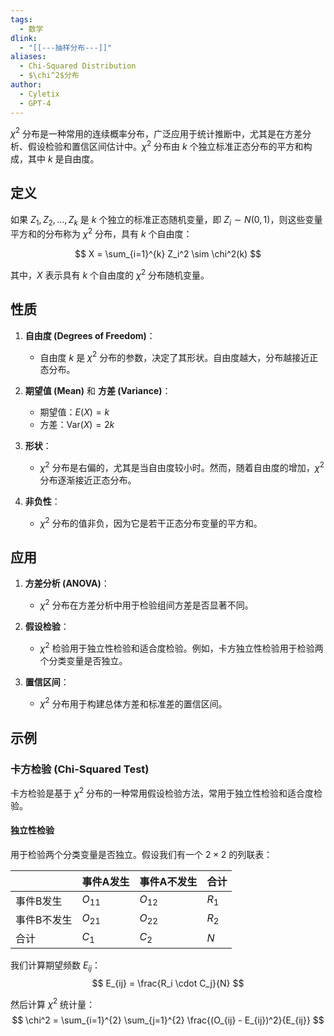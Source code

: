 ```yaml
---
tags:
  - 数学
dlink:
  - "[[---抽样分布---]]"
aliases:
  - Chi-Squared Distribution
  - $\chi^2$分布
author:
  - Cyletix
  - GPT-4
---
```

$\chi^2$ 分布是一种常用的连续概率分布，广泛应用于统计推断中，尤其是在方差分析、假设检验和置信区间估计中。$\chi^2$ 分布由 $k$ 个独立标准正态分布的平方和构成，其中 $k$ 是自由度。

## 定义

如果 $Z_1, Z_2, \ldots, Z_k$ 是 $k$ 个独立的标准正态随机变量，即 $Z_i \sim N(0, 1)$，则这些变量平方和的分布称为 $\chi^2$ 分布，具有 $k$ 个自由度：

$$
X = \sum_{i=1}^{k} Z_i^2 \sim \chi^2(k)
$$

其中，$X$ 表示具有 $k$ 个自由度的 $\chi^2$ 分布随机变量。

## 性质

1. **自由度 (Degrees of Freedom)**：
    - 自由度 $k$ 是 $\chi^2$ 分布的参数，决定了其形状。自由度越大，分布越接近正态分布。

2. **期望值 (Mean)** 和 **方差 (Variance)**：
    - 期望值：$E(X) = k$
    - 方差：$\text{Var}(X) = 2k$

3. **形状**：
    - $\chi^2$ 分布是右偏的，尤其是当自由度较小时。然而，随着自由度的增加，$\chi^2$ 分布逐渐接近正态分布。

4. **非负性**：
    - $\chi^2$ 分布的值非负，因为它是若干正态分布变量的平方和。

## 应用

1. **方差分析 (ANOVA)**：
    - $\chi^2$ 分布在方差分析中用于检验组间方差是否显著不同。

2. **假设检验**：
    - $\chi^2$ 检验用于独立性检验和适合度检验。例如，卡方独立性检验用于检验两个分类变量是否独立。

3. **置信区间**：
    - $\chi^2$ 分布用于构建总体方差和标准差的置信区间。

## 示例

### 卡方检验 (Chi-Squared Test)

卡方检验是基于 $\chi^2$ 分布的一种常用假设检验方法，常用于独立性检验和适合度检验。

#### 独立性检验

用于检验两个分类变量是否独立。假设我们有一个 $2 \times 2$ 的列联表：

|         | 事件A发生 | 事件A不发生 | 合计  |
|---------|----------|------------|------|
| 事件B发生 | $O_{11}$  | $O_{12}$   | $R_1$ |
| 事件B不发生 | $O_{21}$  | $O_{22}$   | $R_2$ |
| 合计    | $C_1$    | $C_2$      | $N$  |

我们计算期望频数 $E_{ij}$：
$$
E_{ij} = \frac{R_i \cdot C_j}{N}
$$

然后计算 $\chi^2$ 统计量：
$$
\chi^2 = \sum_{i=1}^{2} \sum_{j=1}^{2} \frac{(O_{ij} - E_{ij})^2}{E_{ij}}
$$